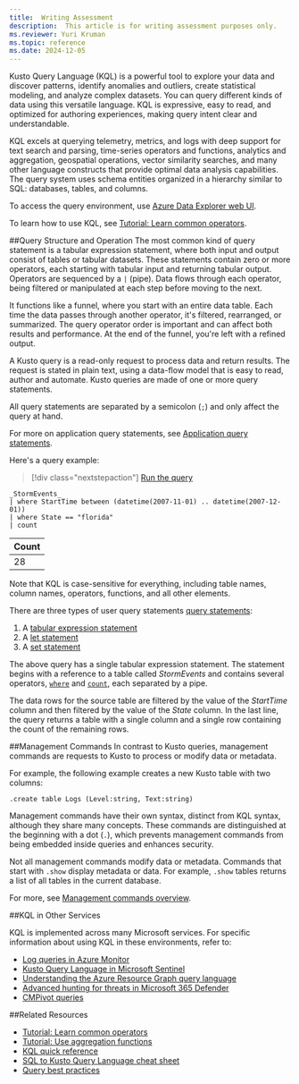 ```yaml
---
title:  Writing Assessment
description:  This article is for writing assessment purposes only.
ms.reviewer: Yuri Kruman
ms.topic: reference
ms.date: 2024-12-05
---
```


Kusto Query Language (KQL) is a powerful tool to explore your data and discover patterns, identify anomalies and outliers, create statistical modeling, and analyze complex datasets. You can query different kinds of data using this versatile language. KQL is expressive, easy to read, and optimized for authoring experiences, making query intent clear and understandable.

KQL excels at querying telemetry, metrics, and logs with deep support for text search and parsing, time-series operators and functions, analytics and aggregation, geospatial operations, vector similarity searches, and many other language constructs that provide optimal data analysis capabilities. The query system uses schema entities organized in a hierarchy similar to SQL: databases, tables, and columns.

To access the query environment, use [Azure Data Explorer web UI](https://dataexplorer.azure.com/). 

To learn how to use KQL, see [Tutorial: Learn common operators](tutorials/learn-common-operators.md).

##Query Structure and Operation
The most common kind of query statement is a tabular expression statement, where both input and output consist of tables or tabular datasets. These statements contain zero or more operators, each starting with tabular input and returning tabular output. Operators are sequenced by a `|` (pipe). Data flows through each operator, being filtered or manipulated at each step before moving to the next.

It functions like a funnel, where you start with an entire data table. Each time the data passes through another operator, it's filtered, rearranged, or summarized. The query operator order is important and can affect both results and performance. At the end of the funnel, you're left with a refined output.

A Kusto query is a read-only request to process data and return results. The request is stated in plain text, using a data-flow model that is easy to read, author and automate. Kusto queries are made of one or more query statements.

All query statements are separated by a semicolon (`;`) and only affect the query at hand.

For more on application query statements, see [Application query statements](statements.md#application-query-statements).

Here's a query example:

> [!div class="nextstepaction"]
> <a href="https://dataexplorer.azure.com/clusters/help/databases/Samples?query=H4sIAAAAAAAAAwsuyS/KdS1LzSspVuCqUSjPSC1KVQguSSwqCcnMTVVISi0pT03NU9BISSxJLQGKaBgZGJjrGhrqGhhqKujpKaCJG4HENZENKklVsLVVUHLz8Q/ydHFUUgDZkpxfmlcCAIItD6l6AAAA" target="_blank">Run the query</a>

```kusto
_StormEvents_ 
| where StartTime between (datetime(2007-11-01) .. datetime(2007-12-01))
| where State == "florida"  
| count 
```

|Count|
|-----|
|   28|

Note that KQL is case-sensitive for everything, including table names, column names, operators, functions, and all other elements.

There are three types of user query statements [query statements](statements.md):

  1. A [tabular expression statement](tabular-expression-statements.md)
  2. A [let statement](let-statement.md)
  3. A [set statement](set-statement.md)

The above query has a single tabular expression statement. The statement begins with a reference to a table called *StormEvents* and contains several operators, [`where`](where-operator.md) and [`count`](count-operator.md), each separated by a pipe. 

The data rows for the source table are filtered by the value of the *StartTime* column and then filtered by the value of the *State* column. In the last line, the query returns a table with a single column and a single row containing the count of the remaining rows.

##Management Commands 
In contrast to Kusto queries, management commands are requests to Kusto to process or modify data or metadata. 

For example, the following example creates a new Kusto table with two columns: 

```kusto
.create table Logs (Level:string, Text:string)
```

Management commands have their own syntax, distinct from KQL syntax, although they share many concepts. These commands are distinguished at the beginning with a dot (`.`), which prevents management commands from being embedded inside queries and enhances security.

Not all management commands modify data or metadata. Commands that start with `.show` display metadata or data. For example, `.show` tables returns a list of all tables in the current database.

For more, see [Management commands overview](../management/index.md).

##KQL in Other Services 

KQL is implemented across many Microsoft services. For specific information about using KQL in these environments, refer to:

* [Log queries in Azure Monitor](/azure/azure-monitor/logs/log-query-overview)
* [Kusto Query Language in Microsoft Sentinel](/azure/sentinel/kusto-overview)
* [Understanding the Azure Resource Graph query language](/azure/governance/resource-graph/concepts/query-language)
* [Advanced hunting for threats in Microsoft 365 Defender](/microsoft-365/security/defender/advanced-hunting-overview)
* [CMPivot queries](/mem/configmgr/core/servers/manage/cmpivot-overview#queries)

##Related Resources 

* [Tutorial: Learn common operators](tutorials/learn-common-operators.md)
* [Tutorial: Use aggregation functions](tutorials/use-aggregation-functions.md)
* [KQL quick reference](kql-quick-reference.md)
* [SQL to Kusto Query Language cheat sheet](sql-cheat-sheet.md)
* [Query best practices](best-practices.md)
